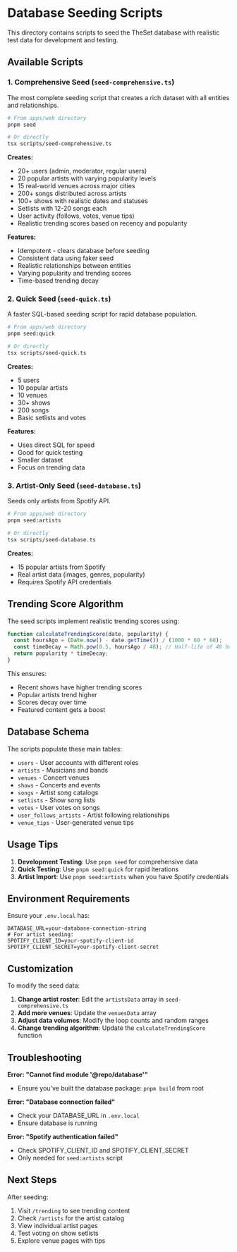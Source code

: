 # Database Seeding Scripts

This directory contains scripts to seed the TheSet database with realistic test data for development and testing.

## Available Scripts

### 1. Comprehensive Seed (`seed-comprehensive.ts`)

The most complete seeding script that creates a rich dataset with all entities and relationships.

```bash
# From apps/web directory
pnpm seed

# Or directly
tsx scripts/seed-comprehensive.ts
```

**Creates:**

- 20+ users (admin, moderator, regular users)
- 20 popular artists with varying popularity levels
- 15 real-world venues across major cities
- 200+ songs distributed across artists
- 100+ shows with realistic dates and statuses
- Setlists with 12-20 songs each
- User activity (follows, votes, venue tips)
- Realistic trending scores based on recency and popularity

**Features:**

- Idempotent - clears database before seeding
- Consistent data using faker seed
- Realistic relationships between entities
- Varying popularity and trending scores
- Time-based trending decay

### 2. Quick Seed (`seed-quick.ts`)

A faster SQL-based seeding script for rapid database population.

```bash
# From apps/web directory
pnpm seed:quick

# Or directly
tsx scripts/seed-quick.ts
```

**Creates:**

- 5 users
- 10 popular artists
- 10 venues
- 30+ shows
- 200 songs
- Basic setlists and votes

**Features:**

- Uses direct SQL for speed
- Good for quick testing
- Smaller dataset
- Focus on trending data

### 3. Artist-Only Seed (`seed-database.ts`)

Seeds only artists from Spotify API.

```bash
# From apps/web directory
pnpm seed:artists

# Or directly
tsx scripts/seed-database.ts
```

**Creates:**

- 15 popular artists from Spotify
- Real artist data (images, genres, popularity)
- Requires Spotify API credentials

## Trending Score Algorithm

The seed scripts implement realistic trending scores using:

```javascript
function calculateTrendingScore(date, popularity) {
  const hoursAgo = (Date.now() - date.getTime()) / (1000 * 60 * 60);
  const timeDecay = Math.pow(0.5, hoursAgo / 48); // Half-life of 48 hours
  return popularity * timeDecay;
}
```

This ensures:

- Recent shows have higher trending scores
- Popular artists trend higher
- Scores decay over time
- Featured content gets a boost

## Database Schema

The scripts populate these main tables:

- `users` - User accounts with different roles
- `artists` - Musicians and bands
- `venues` - Concert venues
- `shows` - Concerts and events
- `songs` - Artist song catalogs
- `setlists` - Show song lists
- `votes` - User votes on songs
- `user_follows_artists` - Artist following relationships
- `venue_tips` - User-generated venue tips

## Usage Tips

1. **Development Testing**: Use `pnpm seed` for comprehensive data
2. **Quick Testing**: Use `pnpm seed:quick` for rapid iterations
3. **Artist Import**: Use `pnpm seed:artists` when you have Spotify credentials

## Environment Requirements

Ensure your `.env.local` has:

```env
DATABASE_URL=your-database-connection-string
# For artist seeding:
SPOTIFY_CLIENT_ID=your-spotify-client-id
SPOTIFY_CLIENT_SECRET=your-spotify-client-secret
```

## Customization

To modify the seed data:

1. **Change artist roster**: Edit the `artistsData` array in `seed-comprehensive.ts`
2. **Add more venues**: Update the `venuesData` array
3. **Adjust data volumes**: Modify the loop counts and random ranges
4. **Change trending algorithm**: Update the `calculateTrendingScore` function

## Troubleshooting

**Error: "Cannot find module '@repo/database'"**

- Ensure you've built the database package: `pnpm build` from root

**Error: "Database connection failed"**

- Check your DATABASE_URL in `.env.local`
- Ensure database is running

**Error: "Spotify authentication failed"**

- Check SPOTIFY_CLIENT_ID and SPOTIFY_CLIENT_SECRET
- Only needed for `seed:artists` script

## Next Steps

After seeding:

1. Visit `/trending` to see trending content
2. Check `/artists` for the artist catalog
3. View individual artist pages
4. Test voting on show setlists
5. Explore venue pages with tips
